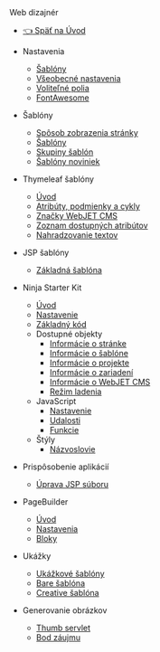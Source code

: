 <div class="sidebar-section">Web dizajnér</div>

- [:point_left: Späť na Úvod](/?back)

- Nastavenia
  - [Šablóny](/frontend/setup/README.md)
  - [Všeobecné nastavenia](/frontend/setup/config.md)
  - [Voliteľné polia](/frontend/webpages/customfields/README.md)
  - [FontAwesome](/frontend/webpages/fontawesome/README.md)
- Šablóny
  - [Spôsob zobrazenia stránky](/frontend/templates/README.md)
  - [Šablóny](/frontend/templates/templates.md)
  - [Skupiny šablón](/frontend/templates/template-groups.md)
  - [Šablóny noviniek](/frontend/templates/news/README.md)
- Thymeleaf šablóny
  - [Úvod](/frontend/thymeleaf/README.md)
  - [Atribúty, podmienky a cykly](/frontend/thymeleaf/statements.md)
  - [Značky WebJET CMS](/frontend/thymeleaf/tags.md)
  - [Zoznam dostupných atribútov](/frontend/thymeleaf/webjet-objects.md)
  - [Nahradzovanie textov](/frontend/thymeleaf/text-replaces.md)
- JSP šablóny
  - [Základná šablóna](/frontend/jsp/README.md)
- Ninja Starter Kit
  - [Úvod](/frontend/ninja-starter-kit/README.md)
  - [Nastavenie](/frontend/ninja-starter-kit/temp-group/README.md)
  - [Základný kód](/frontend/ninja-starter-kit/ninja-bp/README.md)
  - Dostupné objekty
    - [Informácie o stránke](/frontend/ninja-starter-kit/ninja-jv/page/README.md)
    - [Informácie o šablóne](/frontend/ninja-starter-kit/ninja-jv/temp/README.md)
    - [Informácie o projekte](/frontend/ninja-starter-kit/ninja-jv/temp-group/README.md)
    - [Informácie o zariadení](/frontend/ninja-starter-kit/ninja-jv/user-agent/README.md)
    - [Informácie o WebJET CMS](/frontend/ninja-starter-kit/ninja-jv/webjet/README.md)
    - [Režim ladenia](/frontend/ninja-starter-kit/ninja-jv/debug/README.md)
  - JavaScript
    - [Nastavenie](/frontend/ninja-starter-kit/ninja-js/settings/README.md)
    - [Udalosti](/frontend/ninja-starter-kit/ninja-js/events/README.md)
    - [Funkcie](/frontend/ninja-starter-kit/ninja-js/functions/README.md)
  - Štýly
    - [Názvoslovie](/frontend/ninja-starter-kit/ninja-cs/naming/README.md)
- Prispôsobenie aplikácií
  - [Úprava JSP súboru](/frontend/customize-apps/README.md)
- PageBuilder
  - [Úvod](/frontend/page-builder/README.md)
  - [Nastavenia](/frontend/page-builder/settings.md)
  - [Bloky](/frontend/page-builder/blocks.md)
- Ukážky
  - [Ukážkové šablóny](/frontend/examples/README.md)
  - [Bare šablóna](/frontend/examples/template-bare/README.md)
  - [Creative šablóna](/frontend/examples/templates-creative/README.md)
- Generovanie obrázkov
  - [Thumb servlet](/frontend/thumb-servlet/README.md)
  - [Bod záujmu](/frontend/thumb-servlet/interest-point.md)


